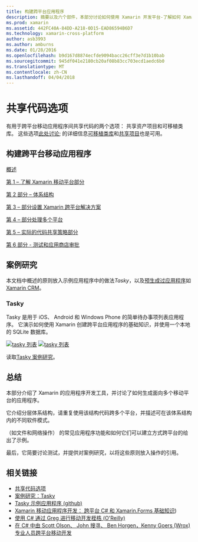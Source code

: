 ```yaml
---
title: 构建跨平台应用程序
description: 摘要以及六个部件，本部分讨论如何使用 Xamarin 开发平台-了解如何 Xamarin 的工作设计移动应用程序，然后测试并将部署到各种应用程序存储从生成应用程序。
ms.prod: xamarin
ms.assetid: 442FC40A-84DD-A218-0D15-EAD86594B6D7
ms.technology: xamarin-cross-platform
author: asb3993
ms.author: amburns
ms.date: 01/28/2016
ms.openlocfilehash: b9d167d8874ecfde9094bacc26cff3e7d1b10bab
ms.sourcegitcommit: 945df041e2180cb20af08b83cc703ecd1aedc6b0
ms.translationtype: MT
ms.contentlocale: zh-CN
ms.lasthandoff: 04/04/2018
---
```

# <a name="sharing-code-options"></a>共享代码选项

有用于跨平台移动应用程序间共享代码的两个选项： 共享资产项目和可移植类库。 这些选项[此处讨论](~/cross-platform/app-fundamentals/code-sharing.md); 的详细信息[可移植类库](~/cross-platform/app-fundamentals/pcl.md)和[共享项目](~/cross-platform/app-fundamentals/shared-projects.md)也是可用。

<a name="Sections" />

## <a name="building-cross-platform-mobile-apps"></a>构建跨平台移动应用程序

 [概述](~/cross-platform/app-fundamentals/building-cross-platform-applications/overview.md)

 [第 1 – 了解 Xamarin 移动平台部分](~/cross-platform/app-fundamentals/building-cross-platform-applications/understanding-the-xamarin-mobile-platform.md)

 [第 2 部分 – 体系结构](~/cross-platform/app-fundamentals/building-cross-platform-applications/architecture.md)

 [第 3 – 部分设置 Xamarin 跨平台解决方案](~/cross-platform/app-fundamentals/building-cross-platform-applications/setting-up-a-xamarin-cross-platform-solution.md)

 [第 4 – 部分处理多个平台](~/cross-platform/app-fundamentals/building-cross-platform-applications/platform-divergence-abstraction-divergent-implementation.md)

 [第 5 – 实际的代码共享策略部分](~/cross-platform/app-fundamentals/building-cross-platform-applications/practical-code-sharing-strategies.md)

 [第 6 部分 - 测试和应用商店审批](~/cross-platform/app-fundamentals/building-cross-platform-applications/testing-and-app-store-approvals.md)

 <a name="Cross-Platform_Mobile_Application_Case_Studies" />


## <a name="case-studies"></a>案例研究

本文档中概述的原则放入示例应用程序中的做法*Tasky*，以及[预生成过应用程序](https://xamarin.com/prebuilt)如[Xamarin CRM](https://xamarin.com/prebuilt/#xamarincrm)。

 <a name="Tasky" />


### <a name="tasky"></a>Tasky

Tasky 是用于 iOS、 Android 和 Windows Phone 的简单待办事项列表应用程序。
它演示如何使用 Xamarin 创建跨平台应用程序的基础知识，并使用一个本地的 SQLite 数据库。

 [![tasky 列表](images/iphone-list-sml.png)](images/iphone-list.png#lightbox) [ ![tasky 列表](images/iphone-list-sml.png)](images/iphone-list.png#lightbox)

读取[Tasky 案例研究](~/cross-platform/app-fundamentals/building-cross-platform-applications/case-study-tasky.md)。


## <a name="summary"></a>总结

本部分介绍了 Xamarin 的应用程序开发工具，并讨论了如何生成面向多个移动平台的应用程序。

它介绍分层体系结构，请重复使用该结构代码跨多个平台，并描述可在该体系结构内的不同软件模式。

（如文件和网络操作） 的常见应用程序功能和如何它们可以建立方式跨平台的给出了示例。

最后，它简要讨论测试，并提供对案例研究，以将这些原则放入操作的引用。



## <a name="related-links"></a>相关链接

- [共享代码选项](~/cross-platform/app-fundamentals/code-sharing.md)
- [案例研究：Tasky](~/cross-platform/app-fundamentals/building-cross-platform-applications/case-study-tasky.md)
- [Tasky 示例应用程序 (github)](https://developer.xamarin.com/samples/mobile/TaskyPortable/)
- [Xamarin 移动应用程序开发： 跨平台 C# 和 Xamarin.Forms 基础知识](http://www.amazon.com/Xamarin-Mobile-Application-Development-Cross-Platform/dp/1484202155/))
- [使用 C# 通过 Greg 进行移动开发桎梏 (O'Reilly)](http://shop.oreilly.com/product/0636920024002.do)
- [在 C# 中由 Scott Olson、 John 搜寻、 Ben Horgen，Kenny Goers (Wrox) 专业人员跨平台移动开发](http://www.wiley.com/WileyCDA/WileyTitle/productCd-1118157702.html)

